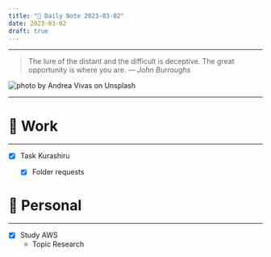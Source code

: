 ```yaml
---
title: "🌱 Daily Note 2023-03-02"
date: 2023-03-02
draft: true
---
```



---

> The lure of the distant and the difficult is deceptive. The great opportunity is where you are.
> — <cite>John Burroughs</cite>

![photo by Andrea Vivas on Unsplash](https://images.unsplash.com/photo-1546655004-a77c49df1e86?crop=entropy&cs=tinysrgb&fm=jpg&ixid=MnwzNjM5Nzd8MHwxfHJhbmRvbXx8fHx8fHx8fDE2Nzc3MjEyMjQ&ixlib=rb-4.0.3&q=80&w=500&h=500)

---


# 💼 Work
---
- [x] Task Kurashiru
	- [x] Folder requests


# 🌱 Personal
---
- [x] Study AWS
	-  Topic Research 
